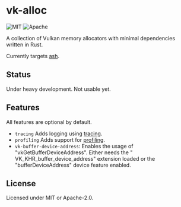 # vk-alloc

![MIT](https://img.shields.io/badge/license-MIT-blue.svg)
![Apache](https://img.shields.io/badge/license-Apache-blue.svg)

A collection of Vulkan memory allocators with minimal dependencies written in Rust.

Currently targets [ash](https://github.com/MaikKlein/ash).

## Status

Under heavy development. Not usable yet.

## Features

All features are optional by default.

* `tracing` Adds logging using [tracing](https://github.com/tokio-rs/tracing).
* `profiling` Adds support for [profiling](https://github.com/aclysma/profiling).
* `vk-buffer-device-address`: Enables the usage of "vkGetBufferDeviceAddress". Either needs the "
  VK_KHR_buffer_device_address" extension loaded or the
  "bufferDeviceAddress" device feature enabled.

## License

Licensed under MIT or Apache-2.0.
